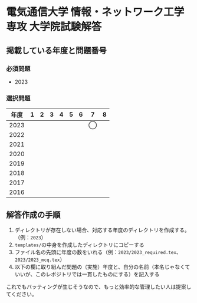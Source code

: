 # 電気通信大学 情報・ネットワーク工学専攻 大学院試験解答

## 掲載している年度と問題番号

### 必須問題
* 2023

### 選択問題

|年度| 1 | 2 | 3 | 4 | 5 | 6 | 7 | 8 |
|---|---|---|---|---|---|---|---|---|
|2023|   |   |   |   |   |   | ◯ |   |
|2022|   |   |   |   |   |   |   |   |
|2021|   |   |   |   |   |   |   |   |
|2020|   |   |   |   |   |   |   |   |
|2019|   |   |   |   |   |   |   |   |
|2018|   |   |   |   |   |   |   |   |
|2017|   |   |   |   |   |   |   |   |
|2016|   |   |   |   |   |   |   |   |

## 解答作成の手順

1. ディレクトリが存在しない場合、対応する年度のディレクトリを作成する。（例：`2023`）
2. `templates/`の中身を作成したディレクトリにコピーする
3. ファイル名の先頭に年度の数をいれる（例：`2023/2023_required.tex`、`2023/2023_mcq.tex`）
4. 以下の欄に取り組んだ問題の（実施）年度と、自分の名前（本名じゃなくていいが、このレポジトリでは一貫したものにする）を記入する

これでもバッティングが生じそうなので、もっと効率的な管理したい人は提案してください。
